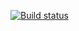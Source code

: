 [![Build status](https://ci.appveyor.com/api/projects/status/ov1d7yoq05sm6ad2/branch/main?svg=true)](https://ci.appveyor.com/project/pno666/diplom/branch/main)